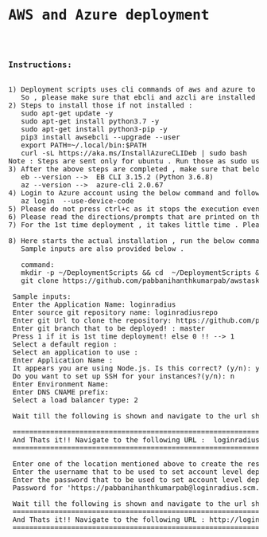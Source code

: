 <pre>
<h1>AWS and Azure deployment</h1>

<h3>Instructions:</h3>
1) Deployment scripts uses cli commands of aws and azure to perform the deployments in Elastic beanstalk and Azure App Service.
   So , please make sure that ebcli and azcli are installed .
2) Steps to install those if not installed : 
   sudo apt-get update -y 
   sudo apt-get install python3.7 -y 
   sudo apt-get install python3-pip -y  
   pip3 install awsebcli --upgrade --user
   export PATH=~/.local/bin:$PATH
   curl -sL https://aka.ms/InstallAzureCLIDeb | sudo bash
Note : Steps are sent only for ubuntu . Run those as sudo user
3) After the above steps are completed , make sure that below commands works
   eb --version -->  EB CLI 3.15.2 (Python 3.6.8)
   az --version -->  azure-cli 2.0.67
4) Login to Azure account using the below command and follow according to the prompt
   az login  --use-device-code
5) Please do not press ctrl+c as it stops the execution even the message  "-- Events -- (safe to Ctrl+C) " is shown on the      screen.
6) Please read the directions/prompts that are printed on the screen carefully.
7) For the 1st time deployment , it takes little time . Please be patient and follow the logs printed on the screen

8) Here starts the actual installation , run the below command and give the inputs according to the prompts .
   Sample inputs are also provided below .
   
   command:
   mkdir -p ~/DeploymentScripts && cd  ~/DeploymentScripts && \
   git clone https://github.com/pabbanihanthkumarpab/awstask.git &&  bash ~/DeploymentScripts/awstask/deploy_in_aws.sh
 
 Sample inputs:
 Enter the Application Name: loginradius
 Enter source git repository name: loginradiusrepo
 Enter git Url to clone the repository: https://github.com/pabbanihanthkumarpab/loginradiusrepo.git
 Enter git branch that to be deployed! : master
 Press 1 if it is 1st time deployment! else 0 !! --> 1
 Select a default region : <just press enter>
 Select an application to use : <Choose the number that suggests the "Create New Application!">
 Enter Application Name : <just press enter>
 It appears you are using Node.js. Is this correct? (y/n): y
 Do you want to set up SSH for your instances?(y/n): n
 Enter Environment Name:<just press enter>
 Enter DNS CNAME prefix: <just press enter>
 Select a load balancer type: 2
   
 Wait till the following is shown and navigate to the url shown
 
 =============================================================================================================
 And Thats it!! Navigate to the following URL :  loginradius-directory2-dev.ap-southeast-1.elasticbeanstalk.com
 ==============================================================================================================

 Enter one of the location mentioned above to create the resource group: centralus
 Enter the username that to be used to set account level deployment credentials : abcdefg
 Enter the password that to be used to set account level deployment credentials: 123456
 Password for 'https://pabbanihanthkumarpab@loginradius.scm.azurewebsites.net': 123456

 Wait till the following is shown and navigate to the url shown
 =============================================================================================================
 And Thats it!! Navigate to the following URL : http://loginradius.azurewebsites.net 
 =============================================================================================================

 
   
</pre>

   
